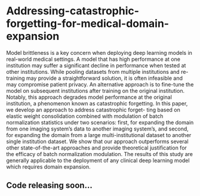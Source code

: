 # Addressing-catastrophic-forgetting-for-medical-domain-expansion

Model brittleness is a key concern when deploying deep learning models in real-world medical settings. A model that has high performance at one institution may suffer a significant decline in performance when tested at other institutions. While pooling datasets from multiple institutions and re-training may provide a straightforward solution, it is often infeasible and may compromise patient privacy. An alternative approach is to fine-tune the model on subsequent institutions after training on the original institution. Notably, this approach degrades model performance at the original institution, a phenomenon known as catastrophic forgetting. In this paper, we develop an approach to address catastrophic forget- ting based on elastic weight consolidation combined with modulation of batch normalization statistics under two scenarios: first, for expanding the domain from one imaging system’s data to another imaging system’s, and second, for expanding the domain from a large multi-institutional dataset to another single institution dataset. We show that our approach outperforms several other state-of-the-art approaches and provide theoretical justification for the efficacy of batch normalization modulation. The results of this study are generally applicable to the deployment of any clinical deep learning model which requires domain expansion.

## Code releasing soon...
